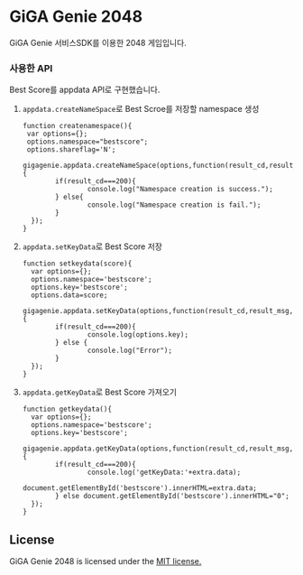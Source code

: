 # GiGA Genie 2048
GiGA Genie 서비스SDK를 이용한 2048 게임입니다. 

### 사용한 API
Best Score를 appdata API로 구현했습니다.

 1. `appdata.createNameSpace`로 Best Scroe를 저장할 namespace 생성

        function createnamespace(){
         var options={};
         options.namespace="bestscore";
         options.shareflag='N';
         gigagenie.appdata.createNameSpace(options,function(result_cd,result_msg,extra){
                if(result_cd===200){
                        console.log("Namespace creation is success.");
                } else{
                        console.log("Namespace creation is fail.");                        
                }
          });
        }

 2. `appdata.setKeyData`로 Best Score 저장
 
        function setkeydata(score){
          var options={};
          options.namespace='bestscore';
          options.key='bestscore';
          options.data=score;
          gigagenie.appdata.setKeyData(options,function(result_cd,result_msg,extra){
                if(result_cd===200){
                        console.log(options.key);
                } else {
                        console.log("Error");
                }
          });
        }
 3. `appdata.getKeyData`로 Best Score 가져오기
 
        function getkeydata(){
          var options={};
          options.namespace='bestscore';
          options.key='bestscore';
          gigagenie.appdata.getKeyData(options,function(result_cd,result_msg,extra){
                if(result_cd===200){
                        console.log('getKeyData:'+extra.data);
                        document.getElementById('bestscore').innerHTML=extra.data;
                } else document.getElementById('bestscore').innerHTML="0";
          });
        }



## License
GiGA Genie 2048 is licensed under the [MIT license.](https://github.com/GiGAGenie-ServiceSDK/gigagenie-2048/blob/master/LICENSE)
